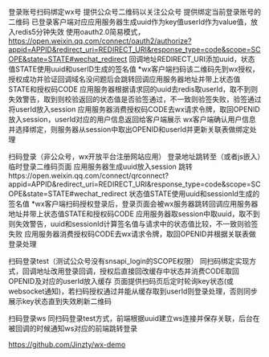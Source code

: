 登录账号扫码绑定wx号
    提供公众号二维码以关注公众号
    提供绑定当前登录账号的二维码
        已登录客户端对应应用服务器生成uuid作为key值userId作为value值，放入redis5分钟失效
        使用oauth2.0简易模式，https://open.weixin.qq.com/connect/oauth2/authorize?appid=APPID&redirect_uri=REDIRECT_URI&response_type=code&scope=SCOPE&state=STATE#wechat_redirect
        回调地址REDIRECT_URI添加uuid，状态值STATE使用uuid和userID生成的签名值
            *wx客户端扫码该二维码先到wx授权，授权成功并验证回调域名没问题后会跳转回调应用服务器地址并带上状态值STATE和授权码CODE
            应用服务器根据请求回的uuid去redis取userId，取不到则失效警告，取到则校验返回的状态值是否验签通过，不一致则验签失败，验签通过将userId放入session
            应用服务器消费授权码CODE去wx请求令牌，取回OPENID放入session，userId对应的用户信息返回给客户端展示
            wx客户端确认用户信息并选择绑定，则服务器从session中取出OPENID和userId并更新关联表做绑定处理

扫码登录（非公众号，wx开放平台注册网站应用）
    登录地址跳转至（或者js嵌入）临时登录二维码页面
        应用服务器生成uuid放入session
        跳转https://open.weixin.qq.com/connect/qrconnect?appid=APPID&redirect_uri=REDIRECT_URI&response_type=code&scope=SCOPE&state=STATE#wechat_redirect
        状态值STATE使用uuid和sessionId生成的签名值
            *wx客户端扫码授权登录后，登录页面会被wx服务器跳转回调应用服务器地址并带上状态值STATE和授权码CODE
            应用服务器取session中取uuid，取不到则失效警告，uuid和sessionId计算签名值与请求中的状态值比较，不一致则验签失败
            应用服务器消费授权码CODE去wx请求令牌，取回OPENID并根据关联表做登录处理

扫码登录test（测试公众号没有snsapi_login的SCOPE权限）
    同扫码绑定实现方式，回调地址改用登录回调，授权后直接回改缓存中状态并消费CODE取回OPENID及对应的userId放入缓存
    页面提供扫码页后定时轮询key状态(或websocket通知)，若扫码授权通过并能从缓存取到userId则登录处理，否则同步展示key状态直到失效刷新二维码

扫码登录ws
    同扫码登录test方式，前端根据uuid建立ws连接并保存关联，后台在被回调的时候通知ws对应的前端跳转登录

https://github.com/Jinzty/wx-demo
